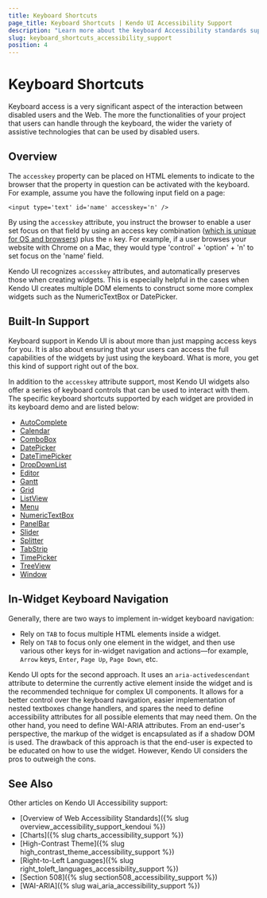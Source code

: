 ```yaml
---
title: Keyboard Shortcuts
page_title: Keyboard Shortcuts | Kendo UI Accessibility Support
description: "Learn more about the keyboard Accessibility standards supported by Kendo UI controls."
slug: keyboard_shortcuts_accessibility_support
position: 4
---
```


# Keyboard Shortcuts

Keyboard access is a very significant aspect of the interaction between disabled users and the Web. The more the functionalities of your project that users can handle through the keyboard, the wider the variety of assistive technologies that can be used by disabled users.

## Overview

The `accesskey` property can be placed on HTML elements to indicate to the browser that the property in question can be activated with the keyboard. For example, assume you have the following input field on a page:

	<input type='text' id='name' accesskey='n' />

By using the `accesskey` attribute, you instruct the browser to enable a user set focus on that field by using an access key combination ([which is unique for OS and browsers](http://en.wikipedia.org/wiki/Access_key)) plus the `n` key. For example, if a user browses your website with Chrome on a Mac, they would type 'control' + 'option' + 'n' to set focus on the 'name' field.

Kendo UI recognizes `accesskey` attributes, and automatically preserves those when creating widgets. This is especially helpful in the cases when Kendo UI creates multiple DOM elements to construct some more complex widgets such as the NumericTextBox or DatePicker.

## Built-In Support

Keyboard support in Kendo UI is about more than just mapping access keys for you. It is also about ensuring that your users can access the full capabilities of the widgets by just using the keyboard. What is more, you get this kind of support right out of the box.

In addition to the `accesskey` attribute support, most Kendo UI widgets also offer a series of keyboard controls that can be used to interact with them. The specific keyboard shortcuts supported by each widget are provided in its keyboard demo and are listed below:

- [AutoComplete](http://demos.telerik.com/kendo-ui/web/autocomplete/navigation.html)
- [Calendar](http://demos.telerik.com/kendo-ui/web/calendar/navigation.html)
- [ComboBox](http://demos.telerik.com/kendo-ui/web/combobox/navigation.html)
- [DatePicker](http://demos.telerik.com/kendo-ui/web/datepicker/navigation.html)
- [DateTimePicker](http://demos.telerik.com/kendo-ui/web/datetimepicker/navigation.html)
- [DropDownList](http://demos.telerik.com/kendo-ui/web/dropdownlist/navigation.html)
- [Editor](http://demos.telerik.com/kendo-ui/web/editor/navigation.html)
- [Gantt](http://demos.telerik.com/kendo-ui/gantt/keyboard-navigation)
- [Grid](http://demos.telerik.com/kendo-ui/web/grid/navigation.html)
- [ListView](http://demos.telerik.com/kendo-ui/web/listview/navigation.html)
- [Menu](http://demos.telerik.com/kendo-ui/web/menu/navigation.html)
- [NumericTextBox](http://demos.telerik.com/kendo-ui/web/numerictextbox/navigation.html)
- [PanelBar](http://demos.telerik.com/kendo-ui/web/panelbar/navigation.html)
- [Slider](http://demos.telerik.com/kendo-ui/web/slider/navigation.html)
- [Splitter](http://demos.telerik.com/kendo-ui/web/splitter/navigation.html)
- [TabStrip](http://demos.telerik.com/kendo-ui/web/tabstrip/navigation.html)
- [TimePicker](http://demos.telerik.com/kendo-ui/web/timepicker/navigation.html)
- [TreeView](http://demos.telerik.com/kendo-ui/web/treeview/navigation.html)
- [Window](http://demos.telerik.com/kendo-ui/web/window/navigation.html)

## In-Widget Keyboard Navigation

Generally, there are two ways to implement in-widget keyboard navigation:

- Rely on `TAB` to focus multiple HTML elements inside a widget.
- Rely on `TAB` to focus only one element in the widget, and then use various other keys for in-widget navigation and actions&mdash;for example, `Arrow` keys, `Enter`, `Page Up`, `Page Down`, etc.

Kendo UI opts for the second approach. It uses an `aria-activedescendant` attribute to determine the currently active element inside the widget and is the recommended technique for complex UI components. It allows for a better control over the keyboard navigation, easier implementation of nested textboxes change handlers, and spares the need to define accessibility attributes for all possible elements that may need them. On the other hand, you need to define WAI-ARIA attributes. From an end-user's perspective, the markup of the widget is encapsulated as if a shadow DOM is used. The drawback of this approach is that the end-user is expected to be educated on how to use the widget. However, Kendo UI considers the pros to outweigh the cons.

## See Also

Other articles on Kendo UI Accessibility support:

* [Overview of Web Accessibility Standards]({% slug overview_accessibility_support_kendoui %})
* [Charts]({% slug charts_accessibility_support %})
* [High-Contrast Theme]({% slug high_contrast_theme_accessibility_support %})
* [Right-to-Left Languages]({% slug right_toleft_languages_accessibility_support %})
* [Section 508]({% slug section508_accessibility_support %})
* [WAI-ARIA]({% slug wai_aria_accessibility_support %})
